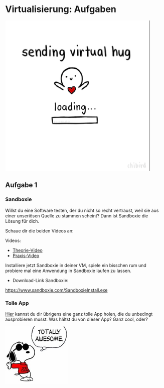 # Virtualisierung: Aufgaben

![Bild](res/virtual-hug.gif)

## Aufgabe 1

### Sandboxie

Willst du eine Software testen, der du nicht so recht vertraust, weil sie aus einer unseriösen Quelle zu stammen scheint? Dann ist Sandboxie die Lösung für dich.

Schaue dir die beiden Videos an:  

Videos:

- [Theorie-Video](res/Sandboxie(Theorie).mp4)
- [Praxis-Video](res/Sandboxie(Praxis).mp4)

Installiere jetzt Sandboxie in deiner VM, spiele ein bisschen rum und probiere mal eine Anwendung in Sandboxie laufen zu lassen.

- Download-Link Sandboxie:

<https://www.sandboxie.com/SandboxieInstall.exe>

### Tolle App

[Hier](res/TolleApp.exe) kannst du dir übrigens eine ganz tolle App holen, die du unbedingt ausprobieren musst. Was hältst du von dieser App? Ganz cool, oder?

![Bild](res/snoopy.jpg)


